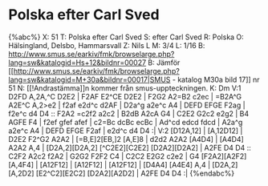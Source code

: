 # Polska efter Carl Sved

{%abc%}
X: 51
T: Polska efter Carl Sved
S: efter Carl Sved
R: Polska
O: Hälsingland, Delsbo, Hammarsvall
Z: Nils L
M: 3/4
L: 1/16
B: http://www.smus.se/earkiv/fmk/browselarge.php?lang=sw&katalogid=Hs+12&bildnr=00027
B: Jämför [[http://www.smus.se/earkiv/fmk/browselarge.php?lang=sw&katalogid=M+30a&bildnr=00017|SMUS - katalog M30a bild 17]] nr 51
N: [[!Andrastämma]]n kommer från smus-uppteckningen.
K: Dm
V:1
D2FD A,2A,^C D2E2 | F2AF E2^CE D2E2 | F2G2 A2=B2 c2ec | =B2A^G A2E^C A,2>e2 |
f2af e2d^c d2AF | D2a^g a2e^c A4 | DEFD EFGE F2ag | f2e^c d4 D4 ::
F2A2 =c2f2 a2c2 | B2dB A2cA G4 | C2E2 G2c2 e2g2 | B4 AGFE F4 |
f2ef gfef afef | c2=Bc dcBc ecBc | Ad^cd edcd fdcd | A2a^g a2e^c A4 |
DEFD EFGE F2af | e2d^c d4 D4 :|
V:2
[D12A,12] | [A,12D12] | D2E2 F2^G2 A2A2 | [=B,E]2[EB,]2 [A,E]8 |
d2d2 A2A2 [A4D4] | [A4D4] A2A2 A,4 | [D2A,2][D2A,2] [^C2E2][C2E2] [D2A2][D2A2] | A2FE D4 D4 ::
C2F2 A2c2 f2A2 | G2G2 F2F2 C4 | C2C2 E2G2 c2e2 | G4 [F2A2][A2F2] [A,4F4] |
[A12F12] | [A12F12] | [A12F12] | [D4A4] [A4E4] A,4 |
[D2A,2][A,2D2] [E2^C2][E2C2] [D2A2][A2D2] | A2FE D4 D4 :|
{%endabc%}
